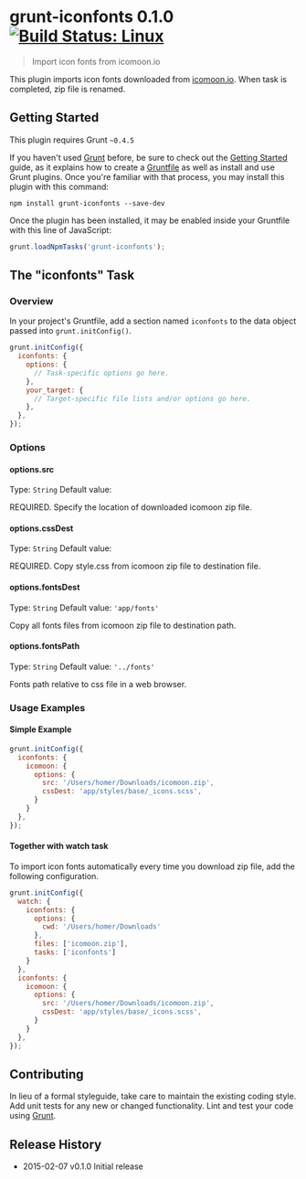 # grunt-iconfonts 0.1.0 [![Build Status: Linux](https://travis-ci.org/ianhorst/grunt-iconfonts.svg?branch=master)](https://travis-ci.org/ianhorst/grunt-iconfonts)


> Import icon fonts from icomoon.io

This plugin imports icon fonts downloaded from [icomoon.io](http://icomoon.io/). When task is completed, zip file is renamed.

## Getting Started
This plugin requires Grunt `~0.4.5`

If you haven't used [Grunt](http://gruntjs.com/) before, be sure to check out the [Getting Started](http://gruntjs.com/getting-started) guide, as it explains how to create a [Gruntfile](http://gruntjs.com/sample-gruntfile) as well as install and use Grunt plugins. Once you're familiar with that process, you may install this plugin with this command:

```shell
npm install grunt-iconfonts --save-dev
```

Once the plugin has been installed, it may be enabled inside your Gruntfile with this line of JavaScript:

```js
grunt.loadNpmTasks('grunt-iconfonts');
```

## The "iconfonts" Task

### Overview
In your project's Gruntfile, add a section named `iconfonts` to the data object passed into `grunt.initConfig()`.

```js
grunt.initConfig({
  iconfonts: {
    options: {
      // Task-specific options go here.
    },
    your_target: {
      // Target-specific file lists and/or options go here.
    },
  },
});
```

### Options

#### options.src
Type: `String`
Default value:

REQUIRED. Specify the location of downloaded icomoon zip file.

#### options.cssDest
Type: `String`
Default value:

REQUIRED. Copy style.css from icomoon zip file to destination file.

#### options.fontsDest
Type: `String`
Default value: `'app/fonts'`

Copy all fonts files from icomoon zip file to destination path.

#### options.fontsPath
Type: `String`
Default value: `'../fonts'`

Fonts path relative to css file in a web browser.

### Usage Examples

#### Simple Example

```js
grunt.initConfig({
  iconfonts: {
    icomoon: {
      options: {
        src: '/Users/homer/Downloads/icomoon.zip',
        cssDest: 'app/styles/base/_icons.scss',
      }
    }
  },
});
```
#### Together with watch task

To import icon fonts automatically every time you download zip file, add the following configuration.

```js
grunt.initConfig({
  watch: {
    iconfonts: {
      options: {
        cwd: '/Users/homer/Downloads'
      },
      files: ['icomoon.zip'],
      tasks: ['iconfonts']
    }
  },
  iconfonts: {
    icomoon: {
      options: {
        src: '/Users/homer/Downloads/icomoon.zip',
        cssDest: 'app/styles/base/_icons.scss',
      }
    }
  },
});
```

## Contributing
In lieu of a formal styleguide, take care to maintain the existing coding style. Add unit tests for any new or changed functionality. Lint and test your code using [Grunt](http://gruntjs.com/).

## Release History

 * 2015-02-07   v0.1.0   Initial release
